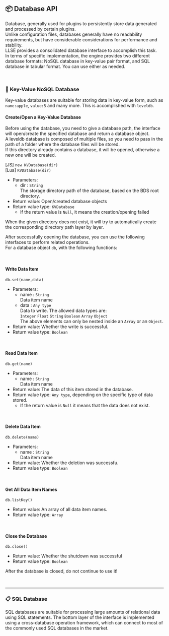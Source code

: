 ## 📦 Database API

Database, generally used for plugins to persistently store data generated and processed by certain plugins.  
Unlike configuration files, databases generally have no readability requirements, but have considerable considerations for performance and stability.  
LLSE provides a consolidated database interface to accomplish this task.    
In terms of specific implementation, the engine provides two different database formats: NoSQL database in key-value pair format, and SQL database in tabular format. You can use either as needed.

<br>

### 🔑 Key-Value NoSQL Database 

Key-value databases are suitable for storing data in key-value form, such as `name:apple`, `value:5` and many more. 
This is accomplished with `leveldb`.

#### Create/Open a Key-Value Database

Before using the database, you need to give a database path, the interface will open/create the specified database and return a database object.  
A leveldb database is composed of multiple files, so you need to pass in the path of a folder where the database files will be stored.  
If this directory already contains a database, it will be opened, otherwise a new one will be created.

[JS] `new KVDatabase(dir)`  
[Lua] `KVDatabase(dir)`

- Parameters: 
  - dir : `String`  
    The storage directory path of the database, based on the BDS root directory.
- Return value: Open/created database objects
- Return value type: `KVDatabase`
  - If the return value is `Null`, it means the creation/opening failed 

When the given directory does not exist, it will try to automatically create the corresponding directory path layer by layer.

After successfully opening the database, you can use the following interfaces to perform related operations.  
For a database object `db`, with the following functions:

<br>

#### Write Data Item

`db.set(name,data)`

- Parameters: 
  - name : `String`  
    Data item name
  - data : `Any type`  
    Data to write. The allowed data types are:    
    `Integer` `Float` `String` `Boolean` `Array` `Object `  
    The above elements can only be nested inside an `Array` or an `Object`.
- Return value: Whether the write is successful.
- Return value type: `Boolean`

<br>

#### Read Data Item

`db.get(name)`

- Parameters: 
  - name : `String`  
    Data item name
- Return value: The data of this item stored in the database.
- Return value type: `Any type`, depending on the specific type of data stored.
  - If the return value is `Null` it means that the data does not exist.

<br>

#### Delete Data Item

`db.delete(name)`

- Parameters: 
  - name : `String`  
    Data item name
- Return value: Whether the deletion was successfu.
- Return value type: `Boolean`

<br>

#### Get All Data Item Names 

`db.listKey()`

- Return value: An array of all data item names.
- Return value type: `Array`

<br>

#### Close the Database

`db.close()`

- Return value: Whether the shutdown was successful
- Return value type: `Boolean`

After the database is closed, do not continue to use it!

<br>

------

### 📋 SQL Database

SQL databases are suitable for processing large amounts of relational data using SQL statements. The bottom layer of the interface is implemented using a cross-database operation framework, which can connect to most of the commonly used SQL databases in the market.

<br>